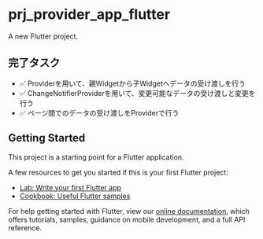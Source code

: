 # prj_provider_app_flutter

A new Flutter project.

## 完了タスク

- ✅ Providerを用いて、親Widgetから子Widgetへデータの受け渡しを行う
- ✅ ChangeNotifierProviderを用いて、変更可能なデータの受け渡しと変更を行う
- ✅ ページ間でのデータの受け渡しをProviderで行う

## Getting Started

This project is a starting point for a Flutter application.

A few resources to get you started if this is your first Flutter project:

- [Lab: Write your first Flutter app](https://flutter.dev/docs/get-started/codelab)
- [Cookbook: Useful Flutter samples](https://flutter.dev/docs/cookbook)

For help getting started with Flutter, view our
[online documentation](https://flutter.dev/docs), which offers tutorials,
samples, guidance on mobile development, and a full API reference.
